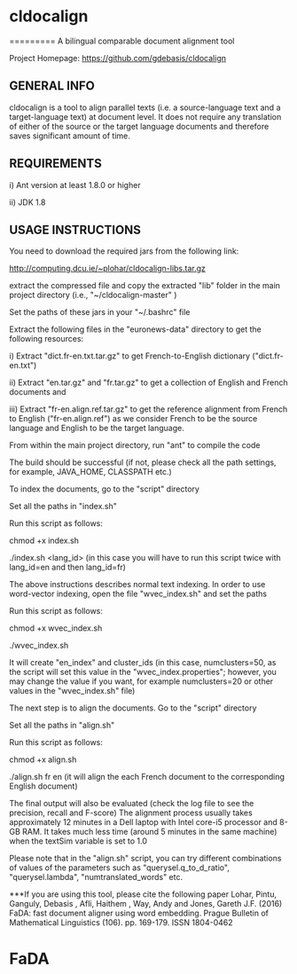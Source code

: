 # cldocalign
=========
A bilingual comparable document alignment tool

Project Homepage: https://github.com/gdebasis/cldocalign


GENERAL INFO
------------
cldocalign is a tool to align parallel texts (i.e. a source-language text and a target-language text) at document level. It does not require any translation of either of the source or the target language documents and therefore saves significant amount of time.

REQUIREMENTS
------------
i) Ant version at least 1.8.0 or higher

ii) JDK 1.8


USAGE INSTRUCTIONS
------------------
You need to download the required jars from the following link:

http://computing.dcu.ie/~plohar/cldocalign-libs.tar.gz

extract the compressed file and copy the extracted "lib" folder in the main project directory (i.e., "~/cldocalign-master" )

Set the paths of these jars in your "~/.bashrc" file

Extract the following files in the "euronews-data" directory to get the following resources:

i) Extract "dict.fr-en.txt.tar.gz" to get French-to-English dictionary ("dict.fr-en.txt")

ii) Extract "en.tar.gz" and "fr.tar.gz" to get a collection of English and French documents and

iii) Extract "fr-en.align.ref.tar.gz" to get the reference alignment from French to English ("fr-en.align.ref") as we consider French to be the source language and English to be the target language.


From within the main project directory, run "ant" to compile the code

The build should be successful (if not, please check all the path settings, for example, JAVA_HOME, CLASSPATH etc.)


To index the documents, go to the "script" directory

Set all the paths in "index.sh"

Run this script as follows:

chmod +x index.sh 

./index.sh <lang_id>  (in this case you will have to run this script twice with lang_id=en and then lang_id=fr)


The above instructions describes normal text indexing. In order to use word-vector indexing, open the file "wvec_index.sh" and set the paths

Run this script as follows:

chmod +x wvec_index.sh

./wvec_index.sh


It will create "en_index" and cluster_ids (in this case, numclusters=50, as the script will set this value in the "wvec_index.properties"; however, you may change the value if you want, for example numclusters=20 or other values in the "wvec_index.sh" file)


The next step is to align the documents. Go to the "script" directory

Set all the paths in "align.sh"

Run this script as follows:

chmod +x align.sh

./align.sh fr en  (it will align the each French document to the corresponding English document)

The final output will also be evaluated (check the log file to see the precision, recall and F-score)
The alignment process usually takes approximately 12 minutes in a Dell laptop with Intel core-i5 processor and 8-GB RAM. It takes much less time (around 5 minutes in the same machine) when the textSim variable is set to 1.0

Please note that in the "align.sh" script, you can try different combinations of values of the parameters such as "querysel.q_to_d_ratio", "querysel.lambda", "numtranslated_words" etc.

***If you are using this tool, please cite the following paper
Lohar, Pintu, Ganguly, Debasis , Afli, Haithem , Way, Andy  and Jones, Gareth J.F.  (2016) FaDA: fast document aligner using word embedding. Prague Bulletin of Mathematical Linguistics (106). pp. 169-179. ISSN 1804-0462

# FaDA
